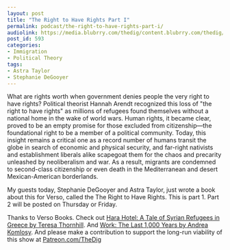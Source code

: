 ```yaml
---
layout: post
title: "The Right to Have Rights Part I"
permalink: podcast/the-right-to-have-rights-part-i/
audiolink: https://media.blubrry.com/thedig/content.blubrry.com/thedig/The_Dig_-_EP_107_-_DeGooyerTaylorPart1.mp3
post_id: 593
categories: 
- Immigration
- Political Theory
tags: 
- Astra Taylor
- Stephanie DeGooyer
---
```


What are rights worth when government denies people the very right to have rights? Political theorist Hannah Arendt recognized this loss of "the right to have rights" as millions of refugees found themselves without a national home in the wake of world wars. Human rights, it became clear, proved to be an empty promise for those excluded from citizenship—the foundational right to be a member of a political community. Today, this insight remains a critical one as a record number of humans transit the globe in search of economic and physical security, and far-right nativists and establishment liberals alike scapegoat them for the chaos and precarity unleashed by neoliberalism and war. As a result, migrants are condemned to second-class citizenship or even death in the Mediterranean and desert Mexican-American borderlands.



My guests today, Stephanie DeGooyer and Astra Taylor, just wrote a book about this for Verso, called the The Right to Have Rights. This is part 1. Part 2 will be posted on Thursday or Friday.

Thanks to Verso Books. Check out [Hara Hotel: A Tale of Syrian Refugees in Greece by Teresa Thornhill](versobooks.com/books/2713-hara-hotel). And [Work: The Last 1,000 Years by Andrea Komlosy](versobooks.com/books/2608-work). And please make a contribution to support the long-run viability of this show at [Patreon.com/TheDig](Patreon.com/TheDig)